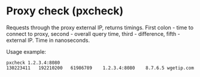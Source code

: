 # Proxy check (pxcheck)

Requests through the proxy external IP, returns timings. First colon -
time to connect to proxy, second - overall query time, third -
difference, fifth - external IP. Time in nanoseconds. 

Usage example:

	pxcheck 1.2.3.4:8080
	130223411	192210200	61986789	1.2.3.4:8080	8.7.6.5	wgetip.com	

